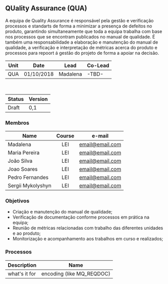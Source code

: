 ## QUality Assurance (QUA)

A equipa de Quality Assurance é responsável pela gestão e verificação processos e standarts de forma a minimizar a presença de defeitos no produto, garantindo simultaneamente que toda a equipa trabalha com base nos processos que se encontram publicados no manual de qualidade.
É também uma responsabilidade a elaboração e manutenção do manual de qualidade, a verificação e interpretação de métricas acerca do produto e processos para repoort á gestão do projeto de forma a apoiar na decisão.

Unit | Date | Lead | Co-Lead
--- | --- | --- | ---
QUA | 01/10/2018 | Madalena | -TBD-

<br/>

Status | Version
--- | ---
Draft | 0,1

### Membros

Name | Course | e-mail
--- | :---: | ---
Madalena | LEI | email@email.com
Maria Pereira | LEI | email@email.com
João Silva | LEI | email@email.com
Joao Soares | LEI | email@email.com
Pedro Fernandes | LEI | email@email.com
Sergii Mykolyshyn | LEI | email@email.com


### Objetivos

* Criação e manutenção do manual de qualidade;
* Verificação de documentação conforme processos em prática na equipa;
* Reunião de métricas relacionadas com trabalho das diferentes unidades e ao produto;
* Monitorização e acompanhamento aos trabalhos em curso e realizados;

### Processos

Description | Name
--- | ---
what's it for | encoding (like MQ_REQDOC)

